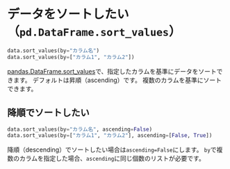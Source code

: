 # データをソートしたい（``pd.DataFrame.sort_values``）

```python
data.sort_values(by="カラム名")
data.sort_values(by=["カラム1", "カラム2"])
```

[pandas.DataFrame.sort_values](https://pandas.pydata.org/pandas-docs/stable/reference/api/pandas.DataFrame.sort_values.html)で、指定したカラムを基準にデータをソートできます。
デフォルトは昇順（ascending）です。
複数のカラムを基準にソートできます。

## 降順でソートしたい

```python
data.sort_values(by="カラム名", ascending=False)
data.sort_values(by=["カラム1", "カラム2"], ascending=[False, True])
```

降順（descending）でソートしたい場合は``ascending=False``にします。
``by``で複数のカラムを指定した場合、``ascending``に同じ個数のリストが必要です。
